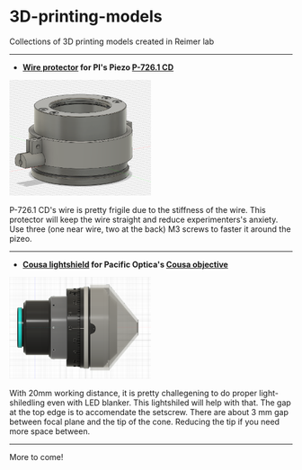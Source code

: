 # 3D-printing-models
Collections of 3D printing models created in Reimer lab

---

* **[Wire protector](./WireProtector/) for PI's Piezo [P-726.1 CD](https://www.pi-usa.us/en/products/piezo-flexure-nanopositioners/z-nanofocus-piezo-scanners-for-microscope-lenses/p-726-pifoc-high-load-objective-scanner-200380)**

<img src="WireProtector/wireProtector.png" alt="Wire Protector" title="Wire Protector for PI's Piezo 726 CD" width="50%" />

P-726.1 CD's wire is pretty frigile due to the stiffness of the wire. This protector will keep the wire straight and reduce experimenters's anxiety.
Use three (one near wire, two at the back) M3 screws to faster it around the pizeo. 

---
* **[Cousa lightshield](./Lightshield/) for Pacific Optica's [Cousa objective](https://pacificoptica.com/cousa/)**

<img src="Lightshield/Cousa_lightshield.png" alt="Cousa lightshield" title="Cousa lightshield" width="50%" />

With 20mm working distance, it is pretty challegening to do proper light-shiledling even with LED blanker. This lightshiled will help with that. 
The gap at the top edge is to accomendate the setscrew. There are about 3 mm gap between focal plane and the tip of the cone. Reducing the tip if you need more space between.

---
More to come!